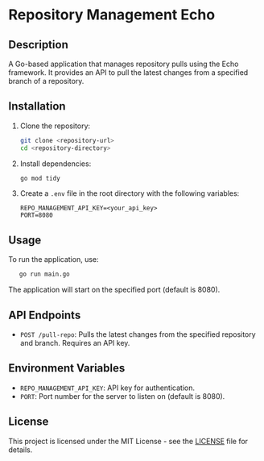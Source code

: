 # Repository Management Echo

## Description
A Go-based application that manages repository pulls using the Echo framework. It provides an API to pull the latest changes from a specified branch of a repository.

## Installation
1. Clone the repository:
   ```bash
   git clone <repository-url>
   cd <repository-directory>
   ```

2. Install dependencies:
   ```bash
   go mod tidy
   ```

3. Create a `.env` file in the root directory with the following variables:
   ```
   REPO_MANAGEMENT_API_KEY=<your_api_key>
   PORT=8080
   ```

## Usage
To run the application, use:
```bash
   go run main.go
```

The application will start on the specified port (default is 8080).

## API Endpoints
- `POST /pull-repo`: Pulls the latest changes from the specified repository and branch. Requires an API key.

## Environment Variables
- `REPO_MANAGEMENT_API_KEY`: API key for authentication.
- `PORT`: Port number for the server to listen on (default is 8080).

## License
This project is licensed under the MIT License - see the [LICENSE](LICENSE) file for details.
